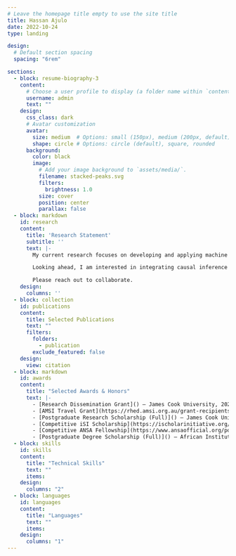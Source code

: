 ```yaml
---
# Leave the homepage title empty to use the site title
title: Hassan Ajulo
date: 2022-10-24
type: landing

design:
  # Default section spacing
  spacing: "6rem"

sections:
  - block: resume-biography-3
    content:
      # Choose a user profile to display (a folder name within `content/authors/`)
      username: admin
      text: ""
    design:
      css_class: dark
      # Avatar customization
      avatar:
        size: medium  # Options: small (150px), medium (200px, default), large (320px), xl (400px), xxl (500px)
        shape: circle # Options: circle (default), square, rounded
      background:
        color: black
        image:
          # Add your image background to `assets/media/`.
          filename: stacked-peaks.svg
          filters:
            brightness: 1.0
          size: cover
          position: center
          parallax: false
  - block: markdown
    id: research
    content:
      title: 'Research Statement'
      subtitle: ''
      text: |-
        My current research focuses on developing and applying machine learning (ML) and Bayesian statistical methods for epidemiology. For example, I recently developed a localized spatiotemporal random forest model to study COVID-19 dynamics across US counties, capturing how epidemiological, demographic, and environmental drivers shift across regions and periods. I also collaborated in applying Bayesian frameworks, including distributed lag non-linear models, to quantify uncertainty and evaluate delayed environmental effects, such as temperature on Salmonella risk across New South Wales local health districts. These methods provide more accurate, interpretable, and actionable insights to support early interventions and inform public health decision-making.

        Looking ahead, I am interested in integrating causal inference with modern ML to estimate intervention effects and enable counterfactual reasoning. This direction could disentangle the impacts of policies, vaccination campaigns, biomarkers, and environmental exposures on disease outcomes, guiding adaptive, evidence-based strategies. In addition, I am developing an interest in deep learning for biological data, particularly spatial transcriptomics and cellular microenvironments, where such methods can uncover biomarkers, characterize tissue heterogeneity, and advance precision medicine.

        Please reach out to collaborate.
    design:
      columns: ''
  - block: collection
    id: publications
    content:
      title: Selected Publications
      text: ""
      filters:
        folders:
          - publication
        exclude_featured: false
    design:
      view: citation
  - block: markdown
    id: awards
    content:
      title: "Selected Awards & Honors"
      text: |-
        - [Research Dissemination Grant]() – James Cook University, 2025
        - [AMSI Travel Grant](https://rhed.amsi.org.au/grant-recipients/) – Australian Mathematical Science Institute BioInfoSummer, 2024
        - [Postgraduate Research Scholarship (Full)]() – James Cook University, 2023
        - [Competitive iSI Scholarship](https://ischolarinitiative.org/2023-isi-scholarship-awardees/) – i-Scholar Initiative Scholarship, 2023 
        - [Competitive ANSA Fellowship](https://www.ansaofficial.org/post/meet-the-2022-ansa-fellowship-recipients) – Association of Nigerian Scholars in America, 2022
        - [Postgraduate Degree Scholarship (Full)]() – African Institute for Mathematical Sciences, 2021
  - block: skills
    id: skills
    content:
      title: "Technical Skills"
      text: "" 
      items:
    design:
      columns: "2"
  - block: languages
    id: languages
    content:
      title: "Languages"
      text: "" 
      items:
    design:
      columns: "1"
---
```

